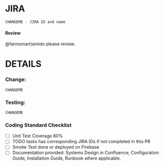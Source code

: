 # JIRA
```
CHANGEME - JIRA ID and name
```

#### Review
@farmsmart/amido please review.

# DETAILS
### Change:
```
CHANGEME
```

### Testing:
```
CHANGEME
```

### Coding Standard Checklist

- [ ] Unit Test Coverage 80%
- [ ] TODO tasks has corresponding JIRA IDs if not completed in this PR
- [ ] Smoke Test done or deployed on Firebase
- [ ] Documentation provided: Systems Design in Confluence, Configuration Guide, Installation Guide, Runbook where applicable.
